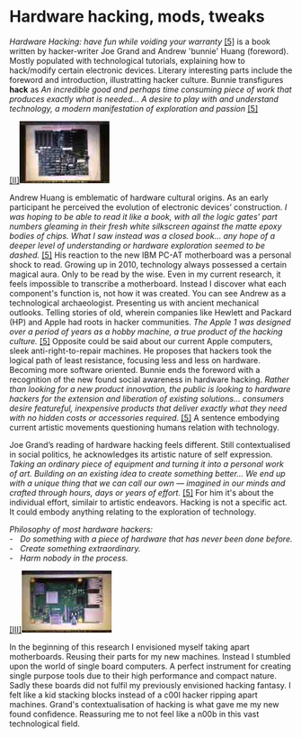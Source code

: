 # Hardware hacking, mods, tweaks 



*Hardware Hacking: have fun while voiding your warranty* <a href="#bibliography">[5]</a> is a book written by hacker-writer Joe Grand and Andrew 'bunnie' Huang (foreword). Mostly populated with technological tutorials, explaining how to hack/modify certain electronic devices. Literary interesting parts include the foreword and introduction, illustratting hacker culture. Bunnie transfigures **hack** as *An incredible good and perhaps time consuming piece of work that produces exactly what is needed... A desire to play with and understand technology, a modern manifestation of exploration and passion* <a href="#bibliography">[5]</a>


<p><a href="#image-bibliography">[II]<img src="images/post6-1.jpg"></a></p>

Andrew Huang is emblematic of hardware cultural origins. 
As an early participant he perceived the evolution of electronic devices’ construction.
*I was hoping to be able to read it like a book, with all the logic gates’ part numbers gleaming 
in their fresh white silkscreen against the matte epoxy bodies of chips. What I saw instead was a closed book… 
any hope of a deeper level of understanding or hardware exploration seemed to be dashed.* <a href="#bibliography">[5]</a>
His reaction to the new IBM PC-AT motherboard was a personal shock to read. Growing up in 2010, 
technology always possessed a certain magical aura. Only to be read by the wise. Even in my current research, 
it feels impossible to transcribe a motherboard. Instead I discover what each component's function is,
not how it was created. You can see Andrew as a technological archaeologist. 
Presenting us with ancient mechanical outlooks. Telling stories of old, wherein companies 
like Hewlett and Packard (HP) and Apple had roots in hacker communities. 
*The Apple 1 was designed over a period of years as a hobby machine, a true product of the hacking culture.* <a href="#bibliography">[5]</a> 
Opposite could be said about our current Apple computers, sleek anti-right-to-repair machines. He proposes that hackers took the logical path of least resistance, focusing less and less on hardware. Becoming more software oriented. Bunnie ends the foreword with a recognition of the new found social awareness in hardware hacking. *Rather than looking for a new product innovation, the public is looking to hardware hackers for 
the extension and liberation of existing solutions… consumers desire featureful, inexpensive products 
that deliver exactly what they need with no hidden costs or accessories required.* <a href="#bibliography">[5]</a>
A sentence embodying current artistic movements questioning humans relation with technology. 



Joe Grand’s reading of hardware hacking feels different. Still contextualised in social politics, 
he acknowledges its artistic nature of self expression. 
*Taking an ordinary piece of equipment and turning it into a personal work of art. Building on an existing idea to create something better… 
We end up with a unique thing that we can call our own — imagined in our minds and crafted through hours, 
days or years of effort.* <a href="#bibliography">[5]</a> 
For him it's about the individual effort, similair to artistic endeavors. 
Hacking is not a specific act. It could embody anything relating to the exploration of technology. 



*Philosophy of most hardware hackers:* <br>
*-    Do something with a piece of hardware that has never been done before.* <br>
*-    Create something extraordinary.* <br>
*-    Harm nobody in the process.*



<p><a href="#image-bibliography">[III]</a><img src="images/post6-2.jpg"></p>

In the beginning of this research I envisioned myself taking apart motherboards. 
Reusing their parts for my new machines. Instead I stumbled upon the world of single board computers. A perfect instrument for creating single purpose tools due to their high performance 
and compact nature. Sadly these boards did not fulfil my previously envisioned hacking fantasy. 
I felt like a kid stacking blocks instead of a c00l hacker ripping apart machines. 
Grand's contextualisation of hacking is what gave me my new found confidence. 
Reassuring me to not feel like a n00b in this vast technological field. 
 
